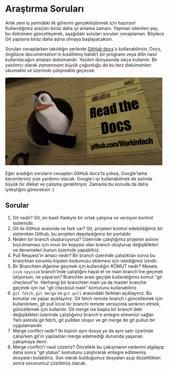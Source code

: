 # Araştırma Soruları

Artık yeni iş yerindeki ilk görevini gerçekleştirmek için hazırsın! Kullandığımız araçları biraz daha iyi anlama zamanı. Yapman istenilen şey, bu dokümanı güncelleyerek, aşağıdaki soruları soruları cevaplaman. Böylece Git yapısına biraz daha aşina olmaya başlayacaksın.

Soruları cevaplarken takıldığın yerlerde [GitHub docs](https://docs.github.com/en)'u kullanabilirsin. Docs, (ingilizce documentation'ın kısaltılmış halidir) bir programı veya dilin nasıl kullanılacağını anlatan dokümandır. Yazılım dünyasında sıkça kullanılır. Bir yazılımcı olarak _zamanınızın büyük çoğunluğu da bu tarz dokümanları okumakla ve üzerinde çalışmakla geçecek_.

![READ THE DOCS](https://github.com/Workintech/FSWeb-S1G1-Projesi-Web-Development-Projesi-icin-Git/blob/main/read-the-docs-wit.gif?raw=true)

Eğer aradığın soruların cevapları GitHub docs'ta yoksa, Google'lama becerileriniz size yardımcı olacak. Google'ı iyi kullanabilmek de aslında büyük bir dikkat ve çalışma gerektiriyor. Zamanla bu konuda da daha iyileştiğini göreceksin :)

## Sorular

1. Git nedir?
Git, en basit ifadeyle bir ortak çalışma ve versiyon kontrol sistemidir.
2. Git ile GitHub arasında ne fark var?
Git, projeleri kontrol edebildiğimiz bir sistemken Github, bu projeleri depoladığımız bir portaldır.
3. Neden bir branch oluşturuyoruz?
Üzerinde çalıştığımız projenin aslının bozulmaması için onun bir kopyası olan branch oluşturup değişiklikleri ve denemeleri bunun üzerinde yapabiliriz.
4. Pull Request'in amacı nedir?
Bir branch üzerinde çalıştıktan sonra bu branchtan sorumlu kişiden kodumuzu eklemesi için istediğimiz izindir.
5. Bir Branchten diğerine geçmek için kullandığın KOMUT nedir? Mesela `isim-soyisim` branch'inde çalıştığını hayal et ve main branch'ine geçmek istiyorsun, ne yaparsın?
Branchler arası geçişte kullandığımız komut "git checkout"tır. Herhangi bir branchten main ya da master branche geçmek için ise "git checkout main" komutunu kullanabiliriz. 
6. `git fetch`, `git merge` ve `git pull` arasındaki farklıarı açıklayınız. Bu konutlar ne yapar açıklayınız.
Git fetch remote branch i güncellemek için kullanılırken, git pull local bir branchi remote versiyonla senkron etmek, güncellemek için kullanılır. Git merge ise başka bir branch'deki değişiklikleri üzerinde çalıştığımız branch'e entegre etmemizi sağlar. Yani aslında git fetch, git pulldan oluşur ve git merge de git pullun bir uygulamasıdır.
7. Merge conflict nedir?
İki kişinin aynı dosya ya da aynı satır üzerinde çalışırken git'in yapılanları merge edemediği durumda yaşanan çakışmaya denir.
8. Merge conflict'i nasıl çözeriz?
Öncelikle bu çakışmanın nedenini algılayıp daha sonra "git status" komutunu çalıştırarak entegre edilmemiş dosyaları bulabiliriz. Son olarak bulduğumuz dosyaları açıp düzelttikten sonra sorunumuz çözülmüş olacak. 